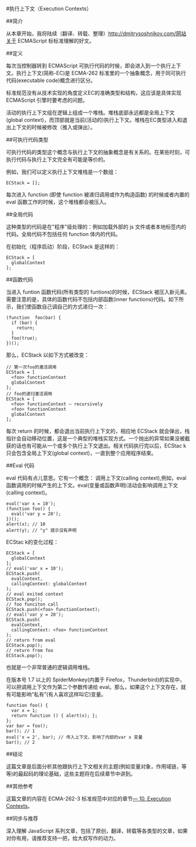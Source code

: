#执行上下文（Execution Contexts）

##简介

从本章开始，我将陆续（翻译、转载、整理）http://dmitrysoshnikov.com/网站关于 ECMAScript 标标准理解的好文。

##定义

每次当控制器转到 ECMAScript 可执行代码的时候，即会进入到一个执行上下文。执行上下文(简称-EC)是 ECMA-262 标准里的一个抽象概念，用于同可执行代码(executable code)概念进行区分。

标准规范没有从技术实现的角度定义EC的准确类型和结构，这应该是具体实现 ECMAScript 引擎时要考虑的问题。

活动的执行上下文组在逻辑上组成一个堆栈。堆栈底部永远都是全局上下文(global context)，而顶部就是当前(活动的)执行上下文。堆栈在EC类型进入和退出上下文的时候被修改（推入或弹出）。

##可执行代码类型

可执行代码的类型这个概念与执行上下文的抽象概念是有关系的。在某些时刻，可执行代码与执行上下文完全有可能是等价的。

例如，我们可以定义执行上下文堆栈是一个数组：

```
ECStack = [];
```

每次进入 function (即使 function 被递归调用或作为构造函数) 的时候或者内置的 eval 函数工作的时候，这个堆栈都会被压入。

##全局代码

这种类型的代码是在"程序"级处理的：例如加载外部的 js 文件或者本地<script></script>标签内的代码。全局代码不包括任何 function 体内的代码。

在初始化（程序启动）阶段，ECStack 是这样的：

```
ECStack = [
  globalContext
];
```

##函数代码

当进入 funtion 函数代码(所有类型的 funtions)的时候，ECStack 被压入新元素。需要注意的是，具体的函数代码不包括内部函数(inner functions)代码。如下所示，我们使函数自己调自己的方式递归一次：

```
(function  foo(bar) {
  if (bar) {
    return;
  }
  foo(true);
})();
```

那么，ECStack 以如下方式被改变：

```
// 第一次foo的激活调用
ECStack = [
  <foo> functionContext
  globalContext
];
// foo的递归激活调用
ECStack = [
  <foo> functionContext – recursively
  <foo> functionContext
  globalContext
];
```

每次 return 的时候，都会退出当前执行上下文的，相应地 ECStack 就会弹出，栈指针会自动移动位置，这是一个典型的堆栈实现方式。一个抛出的异常如果没被截获的话也有可能从一个或多个执行上下文退出。相关代码执行完以后，ECStac k只会包含全局上下文(global context)，一直到整个应用程序结束。

##Eval 代码

eval 代码有点儿意思。它有一个概念： 调用上下文(calling context),例如，eval 函数调用的时候产生的上下文。eval(变量或函数声明)活动会影响调用上下文(calling context)。

```
eval('var x = 10');
(function foo() {
  eval('var y = 20');
})();
alert(x); // 10
alert(y); // "y" 提示没有声明
```

ECStac k的变化过程：

```
ECStack = [
  globalContext
];
// eval('var x = 10');
ECStack.push(
  evalContext,
  callingContext: globalContext
);
// eval exited context
ECStack.pop();
// foo funciton call
ECStack.push(<foo> functionContext);
// eval('var y = 20');
ECStack.push(
  evalContext,
  callingContext: <foo> functionContext
);
// return from eval
ECStack.pop();
// return from foo
ECStack.pop();
```

也就是一个非常普通的逻辑调用堆栈。

在版本号 1.7 以上的 SpiderMonkey(内置于 Firefox，Thunderbird)的实现中，可以把调用上下文作为第二个参数传递给 eval。那么，如果这个上下文存在，就有可能影响“私有”(有人喜欢这样叫它)变量。

```
function foo() {
  var x = 1;
  return function () { alert(x); };
};
var bar = foo();
bar(); // 1
eval('x = 2', bar); // 传入上下文，影响了内部的var x 变量
bar(); // 2
```

##结论

这篇文章是后面分析其他跟执行上下文相关的主题(例如变量对象，作用域链，等等)的最起码的理论基础，这些主题将在后续章节中讲到。

##其他参考

这篇文章的内容在 ECMA-262-3 标准规范中对应的章节[— 10. Execution Contexts](http://bclary.com/2004/11/07/#a-10)。

##同步与推荐

深入理解 JavaScript 系列文章，包括了原创，翻译，转载等各类型的文章，如果对你有用，请推荐支持一把，给大叔写作的动力。